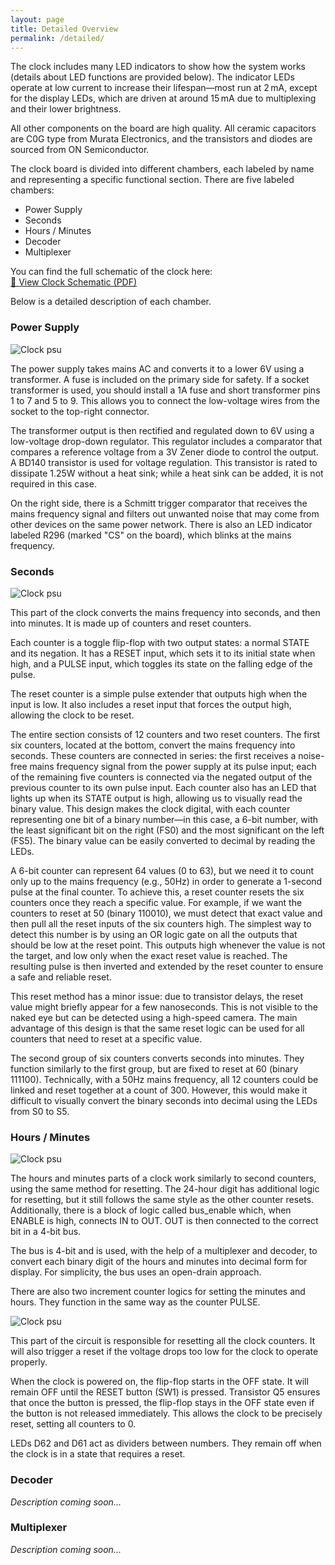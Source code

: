 ```yaml
---
layout: page
title: Detailed Overview
permalink: /detailed/
---
```


The clock includes many LED indicators to show how the system works (details about LED functions are provided below). The indicator LEDs operate at low current to increase their lifespan—most run at 2 mA, except for the display LEDs, which are driven at around 15 mA due to multiplexing and their lower brightness.

All other components on the board are high quality. All ceramic capacitors are C0G type from Murata Electronics, and the transistors and diodes are sourced from ON Semiconductor.

The clock board is divided into different chambers, each labeled by name and representing a specific functional section. There are five labeled chambers:

- Power Supply  
- Seconds  
- Hours / Minutes  
- Decoder  
- Multiplexer  

You can find the full schematic of the clock here:  
[📄 View Clock Schematic (PDF)](/files/scheme.pdf)

Below is a detailed description of each chamber.


### Power Supply

![Clock psu](images/power_suply.png)

The power supply takes mains AC and converts it to a lower 6V using a transformer. A fuse is included on the primary side for safety. If a socket transformer is used, you should install a 1A fuse and short transformer pins 1 to 7 and 5 to 9. This allows you to connect the low-voltage wires from the socket to the top-right connector.

The transformer output is then rectified and regulated down to 6V using a low-voltage drop-down regulator. This regulator includes a comparator that compares a reference voltage from a 3V Zener diode to control the output. A BD140 transistor is used for voltage regulation. This transistor is rated to dissipate 1.25W without a heat sink; while a heat sink can be added, it is not required in this case.

On the right side, there is a Schmitt trigger comparator that receives the mains frequency signal and filters out unwanted noise that may come from other devices on the same power network. There is also an LED indicator labeled R296 (marked "CS" on the board), which blinks at the mains frequency.


### Seconds

![Clock psu](images/seconds.png)

This part of the clock converts the mains frequency into seconds, and then into minutes. It is made up of counters and reset counters.

Each counter is a toggle flip-flop with two output states: a normal STATE and its negation. It has a RESET input, which sets it to its initial state when high, and a PULSE input, which toggles its state on the falling edge of the pulse.

The reset counter is a simple pulse extender that outputs high when the input is low. It also includes a reset input that forces the output high, allowing the clock to be reset.

The entire section consists of 12 counters and two reset counters. The first six counters, located at the bottom, convert the mains frequency into seconds. These counters are connected in series: the first receives a noise-free mains frequency signal from the power supply at its pulse input; each of the remaining five counters is connected via the negated output of the previous counter to its own pulse input. Each counter also has an LED that lights up when its STATE output is high, allowing us to visually read the binary value. This design makes the clock digital, with each counter representing one bit of a binary number—in this case, a 6-bit number, with the least significant bit on the right (FS0) and the most significant on the left (FS5). The binary value can be easily converted to decimal by reading the LEDs.

A 6-bit counter can represent 64 values (0 to 63), but we need it to count only up to the mains frequency (e.g., 50Hz) in order to generate a 1-second pulse at the final counter. To achieve this, a reset counter resets the six counters once they reach a specific value. For example, if we want the counters to reset at 50 (binary 110010), we must detect that exact value and then pull all the reset inputs of the six counters high. The simplest way to detect this number is by using an OR logic gate on all the outputs that should be low at the reset point. This outputs high whenever the value is not the target, and low only when the exact reset value is reached. The resulting pulse is then inverted and extended by the reset counter to ensure a safe and reliable reset.

This reset method has a minor issue: due to transistor delays, the reset value might briefly appear for a few nanoseconds. This is not visible to the naked eye but can be detected using a high-speed camera. The main advantage of this design is that the same reset logic can be used for all counters that need to reset at a specific value.

The second group of six counters converts seconds into minutes. They function similarly to the first group, but are fixed to reset at 60 (binary 111100). Technically, with a 50Hz mains frequency, all 12 counters could be linked and reset together at a count of 300. However, this would make it difficult to visually convert the binary seconds into decimal using the LEDs from S0 to S5.


### Hours / Minutes

![Clock psu](images/hours_minutes.png)

The hours and minutes parts of a clock work similarly to second counters, using the same method for resetting. The 24-hour digit has additional logic for resetting, but it still follows the same style as the other counter resets. Additionally, there is a block of logic called bus_enable which, when ENABLE is high, connects IN to OUT. OUT is then connected to the correct bit in a 4-bit bus.

The bus is 4-bit and is used, with the help of a multiplexer and decoder, to convert each binary digit of the hours and minutes into decimal form for display. For simplicity, the bus uses an open-drain approach.

There are also two increment counter logics for setting the minutes and hours. They function in the same way as the counter PULSE.

![Clock psu](images/hours_minutes_reset.png)

This part of the circuit is responsible for resetting all the clock counters. It will also trigger a reset if the voltage drops too low for the clock to operate properly.

When the clock is powered on, the flip-flop starts in the OFF state. It will remain OFF until the RESET button (SW1) is pressed. Transistor Q5 ensures that once the button is pressed, the flip-flop stays in the OFF state even if the button is not released immediately. This allows the clock to be precisely reset, setting all counters to 0.

LEDs D62 and D61 act as dividers between numbers. They remain off when the clock is in a state that requires a reset.

### Decoder
*Description coming soon...*

### Multiplexer
*Description coming soon...*

